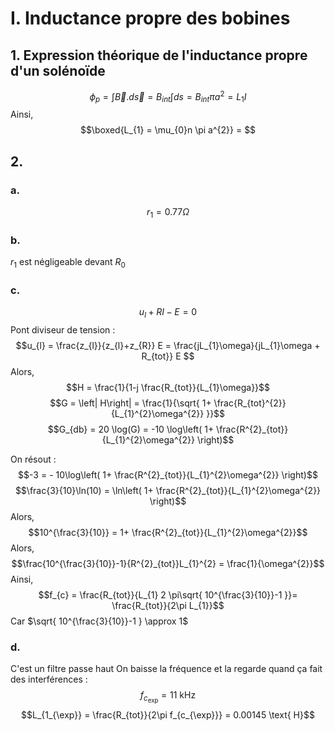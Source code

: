 # I. Inductance propre des bobines
## 1. Expression théorique de l'inductance propre d'un solénoïde
$$\phi_{p} = \int \vec{B}.d\vec{s} = B_{int}\int ds   = B_{int}\pi a^{2} = L_{1}I$$
Ainsi, 
$$\boxed{L_{1} = \mu_{0}n \pi a^{2}} =  $$
## 2.
### a.
$$r_{1} = 0.77 \Omega$$
### b.
$r_{1}$ est négligeable devant $R_{0}$

### c.
$$u_{l} + RI - E = 0$$
Pont diviseur de tension : 
$$u_{l} = \frac{z_{l}}{z_{l}+z_{R}} E = \frac{jL_{1}\omega}{jL_{1}\omega + R_{tot}} E $$
Alors, 
$$H = \frac{1}{1-j \frac{R_{tot}}{L_{1}\omega}}$$
$$G = \left| H\right| = \frac{1}{\sqrt{ 1+ \frac{R_{tot}^{2}}{L_{1}^{2}\omega^{2}} }}$$
$$G_{db} = 20 \log(G) = -10 \log\left( 1+ \frac{R^{2}_{tot}}{L_{1}^{2}\omega^{2}} \right)$$

On résout : 
$$-3 = - 10\log\left( 1+ \frac{R^{2}_{tot}}{L_{1}^{2}\omega^{2}} \right)$$
$$\frac{3}{10}\ln(10) = \ln\left( 1+ \frac{R^{2}_{tot}}{L_{1}^{2}\omega^{2}} \right)$$
Alors, 
$$10^{\frac{3}{10}} = 1+ \frac{R^{2}_{tot}}{L_{1}^{2}\omega^{2}}$$
Alors, 
$$\frac{10^{\frac{3}{10}}-1}{R^{2}_{tot}}L_{1}^{2} = \frac{1}{\omega^{2}}$$
Ainsi, 
$$f_{c} = \frac{R_{tot}}{L_{1} 2 \pi\sqrt{ 10^{\frac{3}{10}}-1 }}= \frac{R_{tot}}{2\pi L_{1}}$$
Car $\sqrt{ 10^{\frac{3}{10}}-1 } \approx 1$

### d.
C'est un filtre passe haut
On baisse la fréquence et la regarde quand ça fait des interférences : 
$$f_{c_{\exp}} = 11 \text{ kHz}$$
$$L_{1_{\exp}} = \frac{R_{tot}}{2\pi f_{c_{\exp}}} =  0.00145 \text{ H}$$